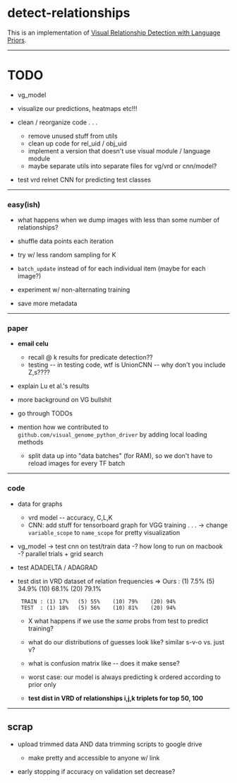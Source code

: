 # detect-relationships

This is an implementation of [Visual Relationship Detection with Language Priors](http://cs.stanford.edu/people/ranjaykrishna/vrd/).




---
# TODO

- vg_model
- visualize our predictions, heatmaps etc!!!


- clean / reorganize code . . .
    - remove unused stuff from utils
    - clean up code for rel_uid / obj_uid
    - implement a version that doesn't use visual module / language module 
    - maybe separate utils into separate files for vg/vrd or cnn/model?


- test vrd relnet CNN for predicting test classes



---
### easy(ish)

- what happens when we dump images with less than some number of relationships?

- shuffle data points each iteration

- try w/ less random sampling for K


- `batch_update` instead of for each individual item (maybe for each image?)

- experiment w/ non-alternating training

- save more metadata










---
### paper


- **email celu**
    * recall @ k  results for predicate detection??  
    * testing -- in testing code, wtf is UnionCNN  --  why don't you include Z,s????



- explain Lu et al.'s results

- more background on VG bullshit

- go through TODOs



- mention how we contributed to `github.com/visual_genome_python_driver` by adding local loading methods
    * split data up into "data batches" (for RAM), so we don't have to reload images for every TF batch


---
### code

- data for graphs
    - vrd model -- accuracy, C,L,K
    - CNN: add stuff for tensorboard graph for VGG training . . .
        -> change `variable_scope` to `name_scope` for pretty visualization


- vg_model
    -> test cnn on test/train data
    -? how long to run on macbook
    -? parallel trials + grid search

- test ADADELTA / ADAGRAD

- test dist in VRD dataset of relation frequencies
    => Ours  : (1) 7.5%  (5) 34.9%  (10) 68.1%  (20) 79.1%
   
       TRAIN : (1) 17%   (5) 55%    (10) 79%    (20) 94%
       TEST  : (1) 18%   (5) 56%    (10) 81%    (20) 94%

 
    * X  what happens if we use the *same* probs from test to predict training?
    * what do our distributions of guesses look like? similar s-v-o vs. just v?
    * what is confusion matrix like -- does it make sense?
    * worst case: our model is always predicting k ordered according to prior only 

    * **test dist in VRD of relationships i,j,k triplets  for top 50, 100**



























---
## scrap


- upload trimmed data AND data trimming scripts to google drive
    * make pretty and accessible to anyone w/ link

- early stopping if accuracy on validation set decrease?







